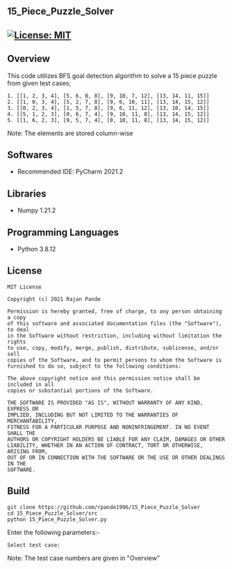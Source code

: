 ## 15_Piece_Puzzle_Solver
[![License: MIT](https://img.shields.io/badge/License-MIT-green.svg)](https://opensource.org/licenses/MIT)
---
## Overview

This code utilizes BFS goal detection algorithm to solve a 15 piece puzzle from given test cases;

```
1. [[1, 2, 3, 4], [5, 6, 0, 8], [9, 10, 7, 12], [13, 14, 11, 15]]
2. [[1, 0, 3, 4], [5, 2, 7, 8], [9, 6, 10, 11], [13, 14, 15, 12]]
3. [[0, 2, 3, 4], [1, 5, 7, 8], [9, 6, 11, 12], [13, 10, 14, 15]]
4. [[5, 1, 2, 3], [0, 6, 7, 4], [9, 10, 11, 8], [13, 14, 15, 12]]
5. [[1, 6, 2, 3], [9, 5, 7, 4], [0, 10, 11, 8], [13, 14, 15, 12]]
```

Note: The elements are stored column-wise

## Softwares

* Recommended IDE: PyCharm 2021.2

## Libraries

* Numpy 1.21.2

## Programming Languages

* Python 3.8.12

## License 

```
MIT License

Copyright (c) 2021 Rajan Pande

Permission is hereby granted, free of charge, to any person obtaining a copy
of this software and associated documentation files (the "Software"), to deal
in the Software without restriction, including without limitation the rights
to use, copy, modify, merge, publish, distribute, sublicense, and/or sell
copies of the Software, and to permit persons to whom the Software is
furnished to do so, subject to the following conditions:

The above copyright notice and this permission notice shall be included in all
copies or substantial portions of the Software.

THE SOFTWARE IS PROVIDED "AS IS", WITHOUT WARRANTY OF ANY KIND, EXPRESS OR
IMPLIED, INCLUDING BUT NOT LIMITED TO THE WARRANTIES OF MERCHANTABILITY,
FITNESS FOR A PARTICULAR PURPOSE AND NONINFRINGEMENT. IN NO EVENT SHALL THE
AUTHORS OR COPYRIGHT HOLDERS BE LIABLE FOR ANY CLAIM, DAMAGES OR OTHER
LIABILITY, WHETHER IN AN ACTION OF CONTRACT, TORT OR OTHERWISE, ARISING FROM,
OUT OF OR IN CONNECTION WITH THE SOFTWARE OR THE USE OR OTHER DEALINGS IN THE 
SOFTWARE.
```
## Build

```
git clone https://github.com/rpande1996/15_Piece_Puzzle_Solver
cd 15_Piece_Puzzle_Solver/src
python 15_Piece_Puzzle_Solver.py
```
Enter the following parameters:-
```
Select test case:
```
Note: The test case numbers are given in "Overview"